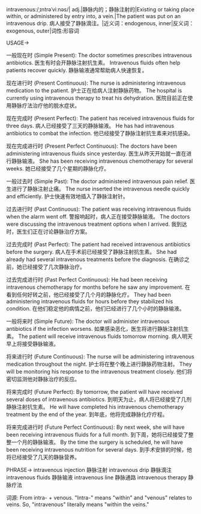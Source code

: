 intravenous:/ˌɪntrəˈviːnəs/| adj.|静脉内的；静脉注射的|Existing or taking place within, or administered by entry into, a vein.|The patient was put on an intravenous drip. 病人接受了静脉滴注。|近义词：endogenous, inner|反义词：exogenous, outer|词性:形容词

USAGE->

一般现在时 (Simple Present):
The doctor sometimes prescribes intravenous antibiotics. 医生有时会开静脉注射抗生素。
Intravenous fluids often help patients recover quickly. 静脉输液通常帮助病人快速恢复。

现在进行时 (Present Continuous):
The nurse is administering intravenous medication to the patient. 护士正在给病人注射静脉药物。
The hospital is currently using intravenous therapy to treat his dehydration. 医院目前正在使用静脉疗法治疗他的脱水症状。

现在完成时 (Present Perfect):
The patient has received intravenous fluids for three days. 病人已经接受了三天的静脉输液。
He has had intravenous antibiotics to combat the infection. 他已经接受了静脉注射抗生素来对抗感染。

现在完成进行时 (Present Perfect Continuous):
The doctors have been administering intravenous fluids since yesterday. 医生从昨天开始就一直在进行静脉输液。
She has been receiving intravenous chemotherapy for several weeks. 她已经接受了几个星期的静脉化疗。

一般过去时 (Simple Past):
The doctor administered intravenous pain relief. 医生进行了静脉注射止痛。
The nurse inserted the intravenous needle quickly and efficiently. 护士快速有效地插入了静脉注射针。

过去进行时 (Past Continuous):
The patient was receiving intravenous fluids when the alarm went off. 警报响起时，病人正在接受静脉输液。
The doctors were discussing the intravenous treatment options when I arrived. 我到达时，医生们正在讨论静脉治疗方案。

过去完成时 (Past Perfect):
The patient had received intravenous antibiotics before the surgery. 病人在手术前已经接受了静脉注射抗生素。
She had already had several intravenous treatments before the diagnosis. 在确诊之前，她已经接受了几次静脉治疗。


过去完成进行时 (Past Perfect Continuous):
He had been receiving intravenous chemotherapy for months before he saw any improvement. 在看到任何好转之前，他已经接受了几个月的静脉化疗。
They had been administering intravenous fluids for hours before they stabilized his condition. 在他们稳定他的病情之前，他们已经进行了几个小时的静脉输液。

一般将来时 (Simple Future):
The doctor will administer intravenous antibiotics if the infection worsens. 如果感染恶化，医生将进行静脉注射抗生素。
The patient will receive intravenous fluids tomorrow morning. 病人明天早上将接受静脉输液。

将来进行时 (Future Continuous):
The nurse will be administering intravenous medication throughout the night. 护士将在整个晚上进行静脉药物注射。
They will be monitoring his response to the intravenous treatment closely. 他们将密切监测他对静脉治疗的反应。

将来完成时 (Future Perfect):
By tomorrow, the patient will have received several doses of intravenous antibiotics. 到明天为止，病人将已经接受了几剂静脉注射抗生素。
He will have completed his intravenous chemotherapy treatment by the end of the year. 到年底，他将完成静脉化疗疗程。

将来完成进行时 (Future Perfect Continuous):
By next week, she will have been receiving intravenous fluids for a full month. 到下周，她将已经接受了整整一个月的静脉输液。
By the time the surgery is scheduled, he will have been receiving intravenous nutrition for several days. 到手术安排的时候，他将已经接受了几天的静脉营养。


PHRASE->
intravenous injection 静脉注射
intravenous drip 静脉滴注
intravenous fluids 静脉输液
intravenous line 静脉通路
intravenous therapy 静脉疗法

词源:
From intra- + venous.  "Intra-" means "within" and "venous" relates to veins.  So, "intravenous" literally means "within the veins."
